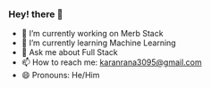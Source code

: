 ### Hey! there 👋

- 🔭 I’m currently working on Merb Stack
- 🌱 I’m currently learning Machine Learning
- 💬 Ask me about Full Stack
- 📫 How to reach me: <a href="mailto:">karanrana3095@gmail.com</a>
- 😄 Pronouns: He/Him
